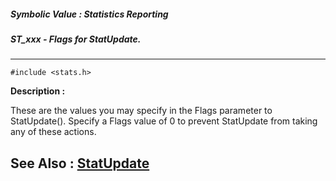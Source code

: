 ##### Symbolic Value : Statistics Reporting
##### ST_xxx - Flags for StatUpdate.
---
```
#include <stats.h>
```
**Description :**

These are the values you may specify in the Flags parameter to StatUpdate(). 
Specify a Flags value of 0 to prevent StatUpdate from taking any of these 
actions.

**See Also :**
[StatUpdate](/reference/Func/StatUpdate)
---
